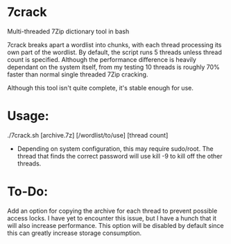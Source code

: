 # 7crack
Multi-threaded 7Zip dictionary tool in bash

7crack breaks apart a wordlist into chunks, with each thread processing its own part of the wordlist. By default, the script runs 5 threads unless thread count is specified. Although the performance difference is heavily dependant on the system itself, from my testing 10 threads is roughly 70% faster than normal single threaded 7Zip cracking.

Although this tool isn't quite complete, it's stable enough for use.

# Usage:

./7crack.sh [archive.7z] [/wordlist/to/use] [thread count]

* Depending on system configuration, this may require sudo/root. The thread that finds the correct password will use kill -9 to kill off the other threads.

# To-Do:

Add an option for copying the archive for each thread to prevent possible access locks. I have yet to encounter this issue, but I have a hunch that it will also increase performance. This option will be disabled by default since this can greatly increase storage consumption.
